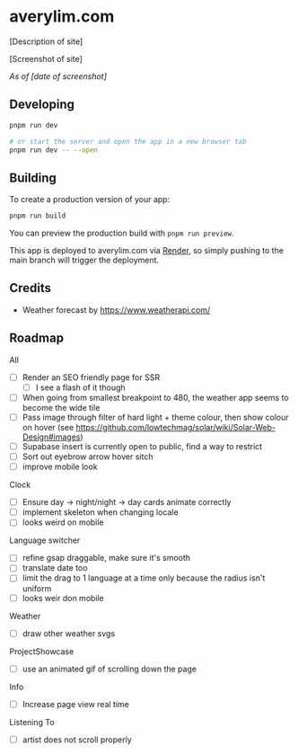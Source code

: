 # averylim.com

[Description of site]

[Screenshot of site]

_As of [date of screenshot]_

## Developing

```bash
pnpm run dev

# or start the server and open the app in a new browser tab
pnpm run dev -- --open
```

## Building

To create a production version of your app:

```bash
pnpm run build
```

You can preview the production build with `pnpm run preview`.

This app is deployed to averylim.com via [Render](todo-add-url), so simply pushing to the main branch will trigger the deployment.

## Credits

- Weather forecast by https://www.weatherapi.com/

## Roadmap

All

- [ ] Render an SEO friendly page for SSR
  - [ ] I see a flash of it though
- [ ] When going from smallest breakpoint to 480, the weather app seems to become the wide tile
- [ ] Pass image through filter of hard light + theme colour, then show colour on hover (see https://github.com/lowtechmag/solar/wiki/Solar-Web-Design#images)
- [ ] Supabase insert is currently open to public, find a way to restrict
- [ ] Sort out eyebrow arrow hover sitch
- [ ] improve mobile look

Clock

- [ ] Ensure day -> night/night -> day cards animate correctly
- [ ] implement skeleton when changing locale
- [ ] looks weird on mobile

Language switcher

- [ ] refine gsap draggable, make sure it's smooth
- [ ] translate date too
- [ ] limit the drag to 1 language at a time only because the radius isn't uniform
- [ ] looks weir don mobile

Weather

- [ ] draw other weather svgs

ProjectShowcase

- [ ] use an animated gif of scrolling down the page

Info

- [ ] Increase page view real time

Listening To

- [ ] artist does not scroll properly

